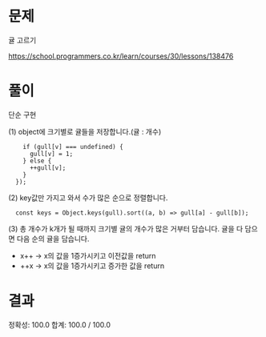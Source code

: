 # 문제

귤 고르기

https://school.programmers.co.kr/learn/courses/30/lessons/138476

# 풀이

단순 구현

(1) object에 크기별로 귤들을 저장합니다.(귤 : 개수)

```tangerine.forEach((v, _) => {
    if (gull[v] === undefined) {
      gull[v] = 1;
    } else {
      ++gull[v];
    }
  });
```

(2) key값만 가지고 와서 수가 많은 순으로 정렬합니다.

```
  const keys = Object.keys(gull).sort((a, b) => gull[a] - gull[b]);
```

(3) 총 개수가 k개가 될 때까지 크기별 귤의 개수가 많은 거부터 담습니다. 귤을 다 담으면 다음 순의 귤을 담습니다.

- x++ -> x의 값을 1증가시키고 이전값을 return
- ++x -> x의 값을 1증가시키고 증가한 값을 return

# 결과

정확성: 100.0
합계: 100.0 / 100.0
